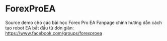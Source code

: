 # ForexProEA
Source demo cho các bài học Forex Pro EA
Fanpage chính hướng dẫn cách tạo robot EA bắt đầu từ đơn giản:
https://www.facebook.com/groups/forexproea
